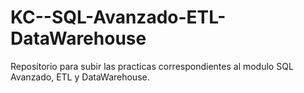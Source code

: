 # KC--SQL-Avanzado-ETL-DataWarehouse
Repositorio para subir las practicas correspondientes al modulo SQL Avanzado, ETL y DataWarehouse.
